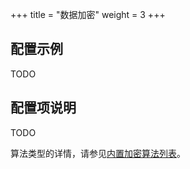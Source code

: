 +++
title = "数据加密"
weight = 3
+++

## 配置示例

TODO

## 配置项说明

TODO

算法类型的详情，请参见[内置加密算法列表](/cn/user-manual/shardingsphere-jdbc/configuration/built-in-algorithm/encrypt)。
